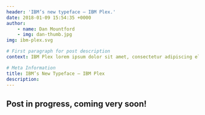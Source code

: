 ```yaml
---
header: 'IBM’s new typeface – IBM Plex.'
date: 2018-01-09 15:54:35 +0000
author:
    - name: Dan Mountford
    - img: dan-thumb.jpg
img: ibm-plex.svg

# First paragraph for post description
context: IBM Plex lorem ipsum dolor sit amet, consectetur adipiscing elit. Pellentesque id erat erat. Donec at molestie nulla, vitae placerat nibh. Mauris quis massa venenatis, convallis erat in, sodales eros. Nam rutrum ante odio, et varius mauris.

# Meta Information
title: IBM’s New Typeface – IBM Plex
description:
---
```


## Post in progress, coming very soon!
